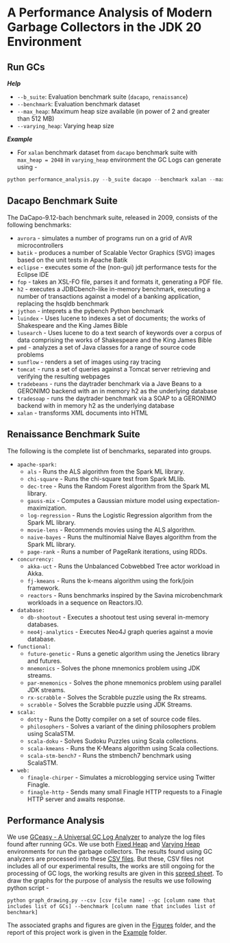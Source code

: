 # A Performance Analysis of Modern Garbage Collectors in the JDK 20 Environment

## Run GCs
***Help***
+ ``--b_suite``: Evaluation benchmark suite (``dacapo``, ``renaissance``)
+ ``--benchmark``: Evaluation benchmark dataset
+ ``--max_heap``: Maximum heap size available (in power of 2 and greater than 512 MB)
+ ``--varying_heap``: Varying heap size

***Example***
+ For `xalan` benchmark dataset from `dacapo` benchmark suite with ``max_heap = 2048`` in ``varying_heap`` environment the GC Logs can generate using -
```python
python performance_analysis.py --b_suite dacapo --benchmark xalan --max_heap 2048 --varying_heap True
```
## Dacapo Benchmark Suite
The DaCapo-9.12-bach benchmark suite, released in 2009, consists of the following benchmarks:
+ ``avrora`` - simulates a number of programs run on a grid of AVR microcontrollers
+ ``batik`` - produces a number of Scalable Vector Graphics (SVG) images based on the unit tests in Apache Batik
+ ``eclipse`` - executes some of the (non-gui) jdt performance tests for the Eclipse IDE
+ ``fop`` - takes an XSL-FO file, parses it and formats it, generating a PDF file.
+ ``h2`` - executes a JDBCbench-like in-memory benchmark, executing a number of transactions against a model of a banking application, replacing the hsqldb benchmark
+ ``jython`` - inteprets a the pybench Python benchmark
+ ``luindex`` - Uses lucene to indexes a set of documents; the works of Shakespeare and the King James Bible
+ ``lusearch`` - Uses lucene to do a text search of keywords over a corpus of data comprising the works of Shakespeare and the King James Bible
+ ``pmd`` - analyzes a set of Java classes for a range of source code problems
+ ``sunflow`` - renders a set of images using ray tracing
+ ``tomcat`` - runs a set of queries against a Tomcat server retrieving and verifying the resulting webpages
+ ``tradebeans`` - runs the daytrader benchmark via a Jave Beans to a GERONIMO backend with an in memory h2 as the underlying database
+ ``tradesoap`` - runs the daytrader benchmark via a SOAP to a GERONIMO backend with in memory h2 as the underlying database
+ ``xalan`` - transforms XML documents into HTML

## Renaissance Benchmark Suite
The following is the complete list of benchmarks, separated into groups.
+ ``apache-spark:``
  - ``als`` - Runs the ALS algorithm from the Spark ML library.
  - ``chi-square`` - Runs the chi-square test from Spark MLlib.
  - ``dec-tree`` - Runs the Random Forest algorithm from the Spark ML library.
  - ``gauss-mix`` - Computes a Gaussian mixture model using expectation-maximization.
  - ``log-regression`` - Runs the Logistic Regression algorithm from the Spark ML library.
  - ``movie-lens`` - Recommends movies using the ALS algorithm.
  - ``naive-bayes`` - Runs the multinomial Naive Bayes algorithm from the Spark ML library.
  - ``page-rank`` - Runs a number of PageRank iterations, using RDDs.
+ ``concurrency:``
  - ``akka-uct`` - Runs the Unbalanced Cobwebbed Tree actor workload in Akka.
  - ``fj-kmeans`` - Runs the k-means algorithm using the fork/join framework.
  - ``reactors`` - Runs benchmarks inspired by the Savina microbenchmark workloads in a sequence on Reactors.IO.
+ ``database:``
  - ``db-shootout`` - Executes a shootout test using several in-memory databases.
  - ``neo4j-analytics`` - Executes Neo4J graph queries against a movie database.
+ ``functional:``
  - ``future-genetic`` - Runs a genetic algorithm using the Jenetics library and futures.
  - ``mnemonics`` - Solves the phone mnemonics problem using JDK streams.
  - ``par-mnemonics`` - Solves the phone mnemonics problem using parallel JDK streams.
  - ``rx-scrabble`` - Solves the Scrabble puzzle using the Rx streams.
  - ``scrabble`` - Solves the Scrabble puzzle using JDK Streams.
+ ``scala:``
  - ``dotty`` - Runs the Dotty compiler on a set of source code files.
  - ``philosophers`` - Solves a variant of the dining philosophers problem using ScalaSTM.
  - ``scala-doku`` - Solves Sudoku Puzzles using Scala collections.
  - ``scala-kmeans`` - Runs the K-Means algorithm using Scala collections.
  - ``scala-stm-bench7`` - Runs the stmbench7 benchmark using ScalaSTM.
+ ``web:``
  - ``finagle-chirper`` - Simulates a microblogging service using Twitter Finagle.
  - ``finagle-http`` - Sends many small Finagle HTTP requests to a Finagle HTTP server and awaits response.

## Performance Analysis
We use [GCeasy - A Universal GC Log Analyzer](https://gceasy.io/) to analyze the log files found after running GCs. We use both [Fixed Heap](https://github.com/DataParadox/modern_gc/tree/main/Example/Fixed%20Heap) and [Varying Heap](https://github.com/DataParadox/modern_gc/tree/main/Example/Heap%20Varying) environments for run the garbage collectors. The results found using GC analyzers are processed into these [CSV files](https://github.com/DataParadox/modern_gc/tree/main/Example/CSV). But these, CSV files not includes all of our experimental results, the works are still ongoing for the processing of GC logs, the working results are given in this [spreed sheet](https://docs.google.com/spreadsheets/d/1q-yOf08cjjUDzucWbLQLKjWb6UHRoMBGGpsBQoUSoAI/edit).
To draw the graphs for the purpose of analysis the results we use following python script -
```
python graph_drawing.py --csv [csv file name] --gc [column name that includes list of GCs] --benchmark [column name that includes list of benchmark]
```
The associated graphs and figures are given in the [Figures](https://github.com/DataParadox/modern_gc/tree/main/Example/Figures) folder, and the report of this project work is given in the [Example](https://github.com/DataParadox/modern_gc/tree/main/Example) folder.
